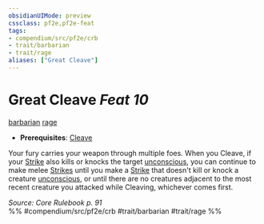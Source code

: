 ```yaml
---
obsidianUIMode: preview
cssclass: pf2e,pf2e-feat
tags:
- compendium/src/pf2e/crb
- trait/barbarian
- trait/rage
aliases: ["Great Cleave"]
---
```

# Great Cleave  *Feat 10*  
[barbarian](../../rules/traits/barbarian.md)  [rage](../../rules/traits/rage.md)  

- **Prerequisites**: [Cleave](cleave.md)

Your fury carries your weapon through multiple foes. When you Cleave, if your [Strike](../../rules/actions/strike.md) also kills or knocks the target [unconscious](../../rules/conditions.md#Unconscious), you can continue to make melee [Strikes](../../rules/actions/strike.md) until you make a [Strike](../../rules/actions/strike.md) that doesn't kill or knock a creature [unconscious](../../rules/conditions.md#Unconscious), or until there are no creatures adjacent to the most recent creature you attacked while Cleaving, whichever comes first.

*Source: Core Rulebook p. 91*  
%% #compendium/src/pf2e/crb #trait/barbarian #trait/rage %%